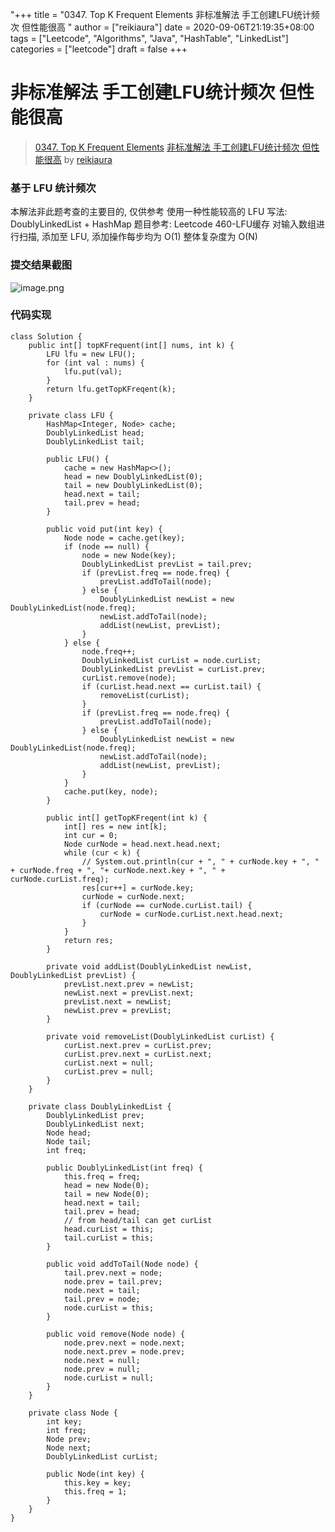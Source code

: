 "+++
title = "0347. Top K Frequent Elements 非标准解法  手工创建LFU统计频次  但性能很高 "
author = ["reikiaura"]
date = 2020-09-06T21:19:35+08:00
tags = ["Leetcode", "Algorithms", "Java", "HashTable", "LinkedList"]
categories = ["leetcode"]
draft = false
+++

# 非标准解法  手工创建LFU统计频次  但性能很高

> [0347. Top K Frequent Elements](https://leetcode-cn.com/problems/top-k-frequent-elements/)
> [非标准解法  手工创建LFU统计频次  但性能很高](https://leetcode-cn.com/problems/top-k-frequent-elements/solution/fei-biao-zhun-jie-fa-shou-gong-chuang-jian-lfutong/) by [reikiaura](https://leetcode-cn.com/u/reikiaura/)

### 基于 LFU 统计频次 ###
本解法非此题考查的主要目的, 仅供参考
使用一种性能较高的 LFU 写法: DoublyLinkedList + HashMap
题目参考: Leetcode 460-LFU缓存
对输入数组进行扫描, 添加至 LFU, 添加操作每步均为 O(1) 整体复杂度为 O(N)



### 提交结果截图 ###
![image.png](https://pic.leetcode-cn.com/1599427399-onkAtb-image.png)



### 代码实现 ###
```
class Solution {
    public int[] topKFrequent(int[] nums, int k) {
        LFU lfu = new LFU();
        for (int val : nums) {
            lfu.put(val);
        }
        return lfu.getTopKFreqent(k);
    }

    private class LFU {
        HashMap<Integer, Node> cache;
        DoublyLinkedList head;
        DoublyLinkedList tail;

        public LFU() {
            cache = new HashMap<>();
            head = new DoublyLinkedList(0);
            tail = new DoublyLinkedList(0);
            head.next = tail;
            tail.prev = head;
        }

        public void put(int key) {
            Node node = cache.get(key);
            if (node == null) {
                node = new Node(key);
                DoublyLinkedList prevList = tail.prev;
                if (prevList.freq == node.freq) {
                    prevList.addToTail(node);
                } else {
                    DoublyLinkedList newList = new DoublyLinkedList(node.freq);
                    newList.addToTail(node);
                    addList(newList, prevList);
                }
            } else {
                node.freq++;
                DoublyLinkedList curList = node.curList;
                DoublyLinkedList prevList = curList.prev;
                curList.remove(node);
                if (curList.head.next == curList.tail) {
                    removeList(curList);
                }
                if (prevList.freq == node.freq) {
                    prevList.addToTail(node);
                } else {
                    DoublyLinkedList newList = new DoublyLinkedList(node.freq);
                    newList.addToTail(node);
                    addList(newList, prevList);
                }
            }
            cache.put(key, node);
        }

        public int[] getTopKFreqent(int k) {
            int[] res = new int[k];
            int cur = 0;
            Node curNode = head.next.head.next;
            while (cur < k) {
                // System.out.println(cur + ", " + curNode.key + ", " + curNode.freq + ", "+ curNode.next.key + ", " + curNode.curList.freq);
                res[cur++] = curNode.key;
                curNode = curNode.next;
                if (curNode == curNode.curList.tail) {
                    curNode = curNode.curList.next.head.next;
                }
            }
            return res;
        }

        private void addList(DoublyLinkedList newList, DoublyLinkedList prevList) {
            prevList.next.prev = newList;
            newList.next = prevList.next;
            prevList.next = newList;
            newList.prev = prevList;
        }

        private void removeList(DoublyLinkedList curList) {
            curList.next.prev = curList.prev;
            curList.prev.next = curList.next;
            curList.next = null;
            curList.prev = null;
        }
    }

    private class DoublyLinkedList {
        DoublyLinkedList prev;
        DoublyLinkedList next;
        Node head;
        Node tail;
        int freq;

        public DoublyLinkedList(int freq) {
            this.freq = freq;
            head = new Node(0);
            tail = new Node(0);
            head.next = tail;
            tail.prev = head;
            // from head/tail can get curList
            head.curList = this;
            tail.curList = this;
        }

        public void addToTail(Node node) {
            tail.prev.next = node;
            node.prev = tail.prev;
            node.next = tail;
            tail.prev = node;
            node.curList = this;
        }

        public void remove(Node node) {
            node.prev.next = node.next;
            node.next.prev = node.prev;
            node.next = null;
            node.prev = null;
            node.curList = null;
        }
    }

    private class Node {
        int key;
        int freq;
        Node prev;
        Node next;
        DoublyLinkedList curList;

        public Node(int key) {
            this.key = key;
            this.freq = 1;
        }
    }
}
```

